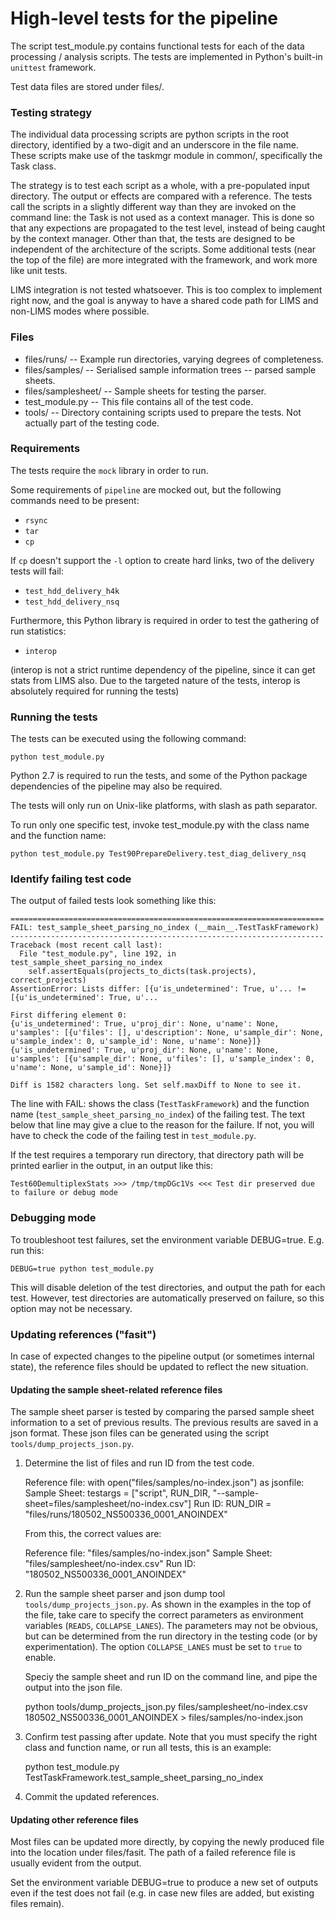 # High-level tests for the pipeline #

The script test_module.py contains functional tests for each of the 
data processing / analysis scripts. The tests are implemented in 
Python's built-in `unittest` framework.

Test data files are stored under files/.

### Testing strategy ###

The individual data processing scripts are python scripts in the
root directory, identified by a two-digit and an underscore in the
file name. These scripts make use of the taskmgr module in common/,
specifically the Task class.

The strategy is to test each script as a whole, with a pre-populated
input directory. The output or effects are compared with a reference.
The tests call the scripts in a slightly different way than they are
invoked on the command line: the Task is not used as a context manager.
This is done so that any expections are propagated to the test level,
instead of being caught by the context manager. Other than that, the
tests are designed to be independent of the architecture of the 
scripts. Some additional tests (near the top of the file) are more
integrated with the framework, and work more like unit tests.

LIMS integration is not tested whatsoever. This is too complex to
implement right now, and the goal is anyway to have a shared code
path for LIMS and non-LIMS modes where possible.


### Files ###

  * files/runs/    -- Example run directories, varying degrees of
                      completeness.
  * files/samples/ -- Serialised sample information trees -- parsed 
                      sample sheets.
  * files/samplesheet/ -- Sample sheets for testing the parser.
  * test_module.py -- This file contains all of the test code.
  * tools/         -- Directory containing scripts used to prepare the
                      tests. Not actually part of the testing code.


### Requirements ###

The tests require the `mock` library in order to run.

Some requirements of `pipeline` are mocked out, but the following commands
need to be present:

  * `rsync`
  * `tar`
  * `cp`

If `cp` doesn't support the `-l` option to create hard links, two of the delivery
tests will fail:

  * `test_hdd_delivery_h4k`
  * `test_hdd_delivery_nsq`

Furthermore, this Python library is required in order to test the gathering
of run statistics:

  * `interop`

(interop is not a strict runtime dependency of the pipeline, since it can
get stats from LIMS also. Due to the targeted nature of the
tests, interop is absolutely required for running the tests)


### Running the tests ###

The tests can be executed using the following command:

    python test_module.py

Python 2.7 is required to run the tests, and some of the Python package 
dependencies of the pipeline may also be required.

The tests will only run on Unix-like platforms, with slash as path 
separator.

To run only one specific test, invoke test_module.py with the class name and the 
function name:

    python test_module.py Test90PrepareDelivery.test_diag_delivery_nsq


### Identify failing test code ###

The output of failed tests look something like this:

    ======================================================================
    FAIL: test_sample_sheet_parsing_no_index (__main__.TestTaskFramework)
    ----------------------------------------------------------------------
    Traceback (most recent call last):
      File "test_module.py", line 192, in test_sample_sheet_parsing_no_index
        self.assertEquals(projects_to_dicts(task.projects), correct_projects)
    AssertionError: Lists differ: [{u'is_undetermined': True, u'... != [{u'is_undetermined': True, u'...
    
    First differing element 0:
    {u'is_undetermined': True, u'proj_dir': None, u'name': None, u'samples': [{u'files': [], u'description': None, u'sample_dir': None, u'sample_index': 0, u'sample_id': None, u'name': None}]}
    {u'is_undetermined': True, u'proj_dir': None, u'name': None, u'samples': [{u'sample_dir': None, u'files': [], u'sample_index': 0, u'name': None, u'sample_id': None}]}
    
    Diff is 1582 characters long. Set self.maxDiff to None to see it.


The line with FAIL: shows the class (`TestTaskFramework`) and the function name
(`test_sample_sheet_parsing_no_index`) of the failing test. The text below that line
may give a clue to the reason for the failure. If not, you will have to check the
code of the failing test in `test_module.py`.

If the test requires a temporary run directory, that directory path will be printed
earlier in the output, in an output like this:

    Test60DemultiplexStats >>> /tmp/tmpDGc1Vs <<< Test dir preserved due to failure or debug mode


### Debugging mode ###

To troubleshoot test failures, set the environment variable DEBUG=true. E.g.
run this:

    DEBUG=true python test_module.py

This will disable deletion of the test directories, and output the path for
each test. However, test directories are automatically preserved on failure,
so this option may not be necessary.


### Updating references ("fasit") ###

In case of expected changes to the pipeline output (or sometimes internal state),
the reference files should be updated to reflect the new situation.

#### Updating the sample sheet-related reference files ####

The sample sheet parser is tested by comparing the parsed sample sheet information
to a set of previous results. The previous results are saved in a json format. These
json files can be generated using the script `tools/dump_projects_json.py`.

1.  Determine the list of files and run ID from the test code.

    Reference file: with open("files/samples/no-index.json") as jsonfile:
    Sample Sheet: testargs = ["script", RUN_DIR, "--sample-sheet=files/samplesheet/no-index.csv"]
    Run ID: RUN_DIR = "files/runs/180502_NS500336_0001_ANOINDEX"

    From this, the correct values are:

    Reference file: "files/samples/no-index.json"
    Sample Sheet: "files/samplesheet/no-index.csv"
    Run ID: "180502_NS500336_0001_ANOINDEX"


2.  Run the sample sheet parser and json dump tool `tools/dump_projects_json.py`. As
    shown in the examples in the top of the file, take care to specify the correct
    parameters as environment variables (`READS`, `COLLAPSE_LANES`). The parameters
    may not be obvious, but can be determined from the run directory in the testing
    code (or by experimentation). The option `COLLAPSE_LANES` must be set to `true`
    to enable.

    Speciy the sample sheet and run ID on the command line, and pipe the output into 
    the json file.
    
    python tools/dump_projects_json.py files/samplesheet/no-index.csv 180502_NS500336_0001_ANOINDEX  > files/samples/no-index.json

3.  Confirm test passing after update. Note that you must specify the right class and
    function name, or run all tests, this is an example:

    python test_module.py TestTaskFramework.test_sample_sheet_parsing_no_index

4.  Commit the updated references.

    
#### Updating other reference files ####

Most files can be updated more directly, by copying the newly produced file into the
location under files/fasit. The path of a failed reference file is usually evident from the
output.

Set the environment variable DEBUG=true to produce a new set of outputs even if the
test does not fail (e.g. in case new files are added, but existing files remain).


